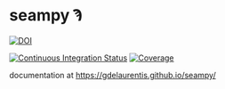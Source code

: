 # seampy Ϡ

[![DOI](https://img.shields.io/badge/JHEP-10.1007%2FJHEP02(2020)194-blue)](https://link.springer.com/article/10.1007/JHEP02(2020)194)

[![Continuous Integration Status](https://github.com/GDeLaurentis/seampy/actions/workflows/continuous_integration.yml/badge.svg)](https://github.com/GDeLaurentis/seampy/actions)
[![Coverage](https://img.shields.io/badge/Coverage-79%25-yellow?labelColor=2a2f35)](https://github.com/GDeLaurentis/seampy/actions)

documentation at https://gdelaurentis.github.io/seampy/